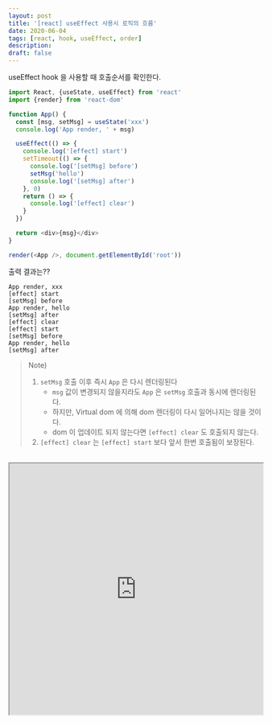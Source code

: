 ```yaml
---
layout: post
title: '[react] useEffect 사용시 로직의 흐름'
date: 2020-06-04
tags: [react, hook, useEffect, order]
description:
draft: false
---
```


useEffect hook 을 사용할 때 호출순서를 확인한다.

```js
import React, {useState, useEffect} from 'react'
import {render} from 'react-dom'

function App() {
  const [msg, setMsg] = useState('xxx')
  console.log('App render, ' + msg)

  useEffect(() => {
    console.log('[effect] start')
    setTimeout(() => {
      console.log('[setMsg] before')
      setMsg('hello')
      console.log('[setMsg] after')
    }, 0)
    return () => {
      console.log('[effect] clear')
    }
  })

  return <div>{msg}</div>
}

render(<App />, document.getElementById('root'))
```

출력 결과는??

```
App render, xxx
[effect] start
[setMsg] before
App render, hello
[setMsg] after
[effect] clear
[effect] start
[setMsg] before
App render, hello
[setMsg] after
```

> Note)
>
> 1. `setMsg` 호출 이후 즉시 `App` 은 다시 렌더링된다
>    - `msg` 값이 변경되지 않을지라도 `App` 은 `setMsg` 호출과 동시에 렌더링된다.
>    - 하지만, Virtual dom 에 의해 dom 렌더링이 다시 일어나지는 않을 것이다.
>    - dom 이 업데이트 되지 않는다면 `[effect] clear` 도 호출되지 않는다.
> 1. `[effect] clear` 는 `[effect] start` 보다 앞서 한번 호출됨이 보장된다.

<br>

<iframe style="width: 100%; height: 500px;" src="https://stackblitz.com/edit/react-use-effect-529?embed=1&file=index.js" />
